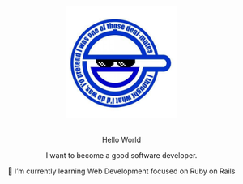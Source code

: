 <div align="center">
  <img src="https://github.com/Georgy5/Georgy5/blob/master/smiling_man_sunglasses.jpg" height="220px" alt="Smiling Man w/ shades" />
  <br />
  <br />

  <p>Hello World</p>
  <p>I want to become a good software developer.</p>
  <p>🌱 I’m currently learning Web Development focused on Ruby on Rails</p>

  <br />

</div>
<!--
**devkeller/devkeller** is a ✨ _special_ ✨ repository because its `README.md` (this file) appears on your GitHub profile.

Here are some ideas to get you started:

- 🔭 I’m currently working on ...
- 🌱 I’m currently learning ...
- 👯 I’m looking to collaborate on ...
- 🤔 I’m looking for help with ...
- 💬 Ask me about ...
- 📫 How to reach me: ...
- 😄 Pronouns: ...
- ⚡ Fun fact: ...
-->
